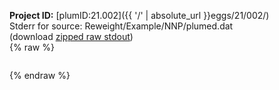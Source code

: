 **Project ID:** [plumID:21.002]({{ '/' | absolute_url }}eggs/21/002/)  
Stderr for source:  Reweight/Example/NNP/plumed.dat   
(download [zipped raw stdout](plumed.dat.plumed_master.stdout.txt.zip))  
{% raw %}
<pre>
</pre>
{% endraw %}
